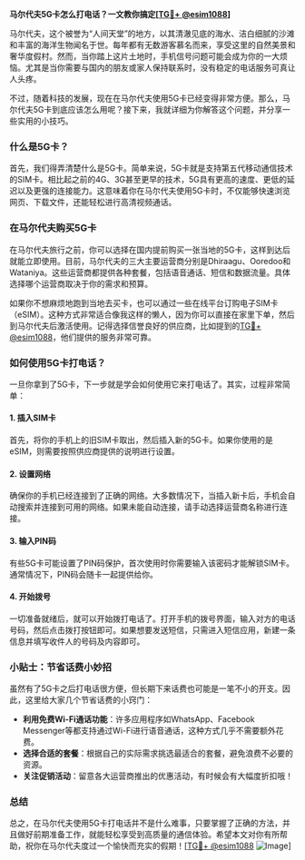 **马尔代夫5G卡怎么打电话？一文教你搞定[[TG💪+ @esim1088](https://t.me/s/esim1088)]**

马尔代夫，这个被誉为“人间天堂”的地方，以其清澈见底的海水、洁白细腻的沙滩和丰富的海洋生物闻名于世。每年都有无数游客慕名而来，享受这里的自然美景和奢华度假村。然而，当你踏上这片土地时，手机信号问题可能会成为你的一大烦恼。尤其是当你需要与国内的朋友或家人保持联系时，没有稳定的电话服务可真让人头疼。

不过，随着科技的发展，现在在马尔代夫使用5G卡已经变得非常方便。那么，马尔代夫5G卡到底应该怎么用呢？接下来，我就详细为你解答这个问题，并分享一些实用的小技巧。

### 什么是5G卡？

首先，我们得弄清楚什么是5G卡。简单来说，5G卡就是支持第五代移动通信技术的SIM卡。相比起之前的4G、3G甚至更早的技术，5G具有更高的速度、更低的延迟以及更强的连接能力。这意味着你在马尔代夫使用5G卡时，不仅能够快速浏览网页、下载文件，还能轻松进行高清视频通话。

### 在马尔代夫购买5G卡

在马尔代夫旅行之前，你可以选择在国内提前购买一张当地的5G卡，这样到达后就能立即使用。目前，马尔代夫的三大主要运营商分别是Dhiraagu、Ooredoo和Wataniya。这些运营商都提供各种套餐，包括语音通话、短信和数据流量。具体选择哪个运营商取决于你的需求和预算。

如果你不想麻烦地跑到当地去买卡，也可以通过一些在线平台订购电子SIM卡（eSIM）。这种方式非常适合像我这样的懒人，因为你可以直接在家里下单，然后到马尔代夫后激活使用。记得选择信誉良好的供应商，比如提到的[TG💪+ @esim1088](https://t.me/s/esim1088)，他们提供的服务非常可靠。

### 如何使用5G卡打电话？

一旦你拿到了5G卡，下一步就是学会如何使用它来打电话了。其实，过程非常简单：

#### 1. 插入SIM卡
首先，将你的手机上的旧SIM卡取出，然后插入新的5G卡。如果你使用的是eSIM，则需要按照供应商提供的说明进行设置。

#### 2. 设置网络
确保你的手机已经连接到了正确的网络。大多数情况下，当插入新卡后，手机会自动搜索并连接到可用的网络。如果未能自动连接，请手动选择运营商名称进行连接。

#### 3. 输入PIN码
有些5G卡可能设置了PIN码保护，首次使用时你需要输入该密码才能解锁SIM卡。通常情况下，PIN码会随卡一起提供给你。

#### 4. 开始拨号
一切准备就绪后，就可以开始拨打电话了。打开手机的拨号界面，输入对方的电话号码，然后点击拨打按钮即可。如果想要发送短信，只需进入短信应用，新建一条信息并填写收件人的号码及内容即可。

### 小贴士：节省话费小妙招

虽然有了5G卡之后打电话很方便，但长期下来话费也可能是一笔不小的开支。因此，这里给大家几个节省话费的小窍门：

- **利用免费Wi-Fi通话功能**：许多应用程序如WhatsApp、Facebook Messenger等都支持通过Wi-Fi进行语音通话，这种方式几乎不需要额外花费。
- **选择合适的套餐**：根据自己的实际需求挑选最适合的套餐，避免浪费不必要的资源。
- **关注促销活动**：留意各大运营商推出的优惠活动，有时候会有大幅度折扣哦！

### 总结

总之，在马尔代夫使用5G卡打电话并不是什么难事，只要掌握了正确的方法，并且做好前期准备工作，就能轻松享受到高质量的通信体验。希望本文对你有所帮助，祝你在马尔代夫度过一个愉快而充实的假期！[[TG💪+ @esim1088](https://t.me/s/esim1088) ![Image](https://i.postimg.cc/4NQfJmqS/Snipaste-2025-05-13-00-14-12.png)]
